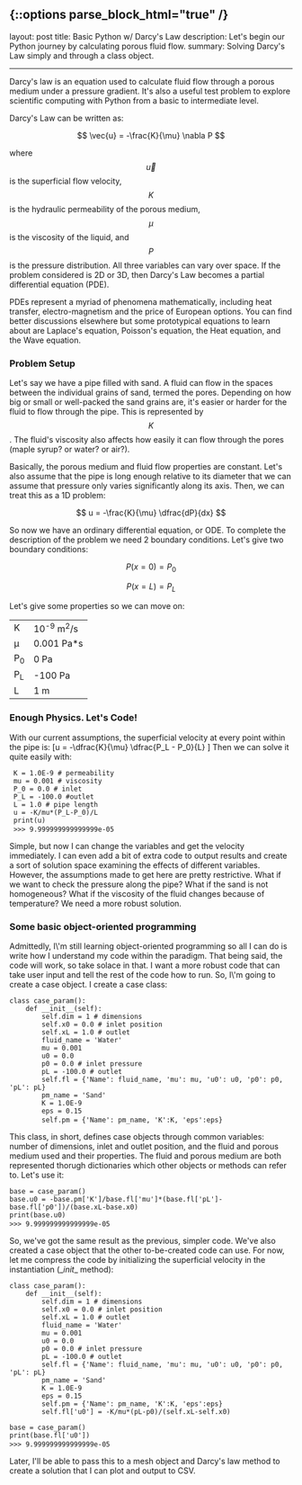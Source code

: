 {::options parse_block_html="true" /}
---
layout: post
title: Basic Python w/ Darcy's Law
description: Let's begin our Python journey by calculating porous fluid flow.
summary: Solving Darcy's Law simply and through a class object.

---
Darcy\'s law is an equation used to calculate fluid flow through a porous medium under a pressure gradient. It's also a useful test problem to explore scientific computing with Python from a basic to intermediate level. 

Darcy\'s Law can be written as:

$$
\vec{u} = -\frac{K}{\mu} \nabla P 
$$

where $$\vec{u}$$ is the superficial flow velocity, $$K$$ is the hydraulic permeability of the porous medium, $$\mu$$ is the viscosity of the liquid, and $$P$$ is the pressure distribution. All three variables can vary over space. If the problem considered is 2D or 3D, then Darcy\'s Law becomes a partial differential equation (PDE).

PDEs represent a myriad of phenomena mathematically, including heat transfer, electro-magnetism and the price of European options. You can find better discussions elsewhere but some prototypical equations to learn about are Laplace's equation, Poisson's equation, the Heat equation, and the Wave equation.

<h3>Problem Setup</h3>

Let\'s say we have a pipe filled with sand. A fluid can flow in the spaces between the individual grains of sand, termed the pores. Depending on how big or small or well-packed the sand grains are, it\'s easier or harder for the fluid to flow through the pipe. This is represented by $$K$$. The fluid\'s viscosity also affects how easily it can flow through the pores (maple syrup? or water? or air?).

Basically, the porous medium and fluid flow properties are constant. Let\'s also assume that the pipe is long enough relative to its diameter that we can assume that pressure only varies significantly along its axis. Then, we can treat this as a 1D problem:

$$
u = -\frac{K}{\mu} \dfrac{dP}{dx}
$$

So now we have an ordinary differential equation, or ODE. To complete the description of the problem we need 2 boundary conditions. Let\'s give two boundary conditions:

$$
P(x=0) = P_0
$$

$$
P(x=L) = P_L
$$

Let\'s give some properties so we can move on:
<center>
<table class="center">
<tr>
<td>K</td>
<td> 10<sup>-9</sup> m<sup>2</sup>/s</td>
</tr>
<tr>
<td>μ</td>
<td> 0.001 Pa*s</td>
</tr>
<tr>
<td>P<sub>0</sub></td>
<td>0 Pa</td>
</tr>
<tr>
<td>P<sub>L</sub></td>
<td>-100 Pa</td>
</tr>
<tr>
<td>L</td>
<td>1 m</td>
</tr>
</table>
</center>

<h3>Enough Physics. Let's Code!</h3>

With our current assumptions, the superficial velocity at every point within the pipe is: \[u = -\dfrac{K}{\mu} \dfrac{P_L - P_0}{L} \] Then we can solve it quite easily with:

<pre><code class="language-python"> K = 1.0E-9 # permeability <br> mu = 0.001 # viscosity <br> P_0 = 0.0 # inlet <br> P_L = -100.0 #outlet <br> L = 1.0 # pipe length <br> u = -K/mu*(P_L-P_0)/L <br> print(u) <br> >>> 9.999999999999999e-05  </code> </pre>

Simple, but now I can change the variables and get the velocity immediately. I can even add a bit of extra code to output results and create a sort of solution space examining the effects of different variables. However, the assumptions made to get here are pretty restrictive. What if we want to check the pressure along the pipe? What if the sand is not homogeneous? What if the viscosity of the fluid changes because of temperature? We need a more robust solution.

<h3>Some basic object-oriented programming</h3>
Admittedly, I\'m still learning object-oriented programming so all I can do is write how I understand my code within the paradigm. That being said, the code will work, so take solace in that.
I want a more robust code that can take user input and tell the rest of the code how to run. So, I\'m going to create a case object. I create a case class:
<pre><code class="language-python">class case_param(): <br>    def __init__(self): <br>        self.dim = 1 # dimensions <br>        self.x0 = 0.0 # inlet position <br>        self.xL = 1.0 # outlet <br>        fluid_name = 'Water' <br>        mu = 0.001 <br>        u0 = 0.0 <br>        p0 = 0.0 # inlet pressure <br>        pL = -100.0 # outlet <br>        self.fl = {'Name': fluid_name, 'mu': mu, 'u0': u0, 'p0': p0, 'pL': pL} <br>        pm_name = 'Sand' <br>        K = 1.0E-9 <br>        eps = 0.15 <br>        self.pm = {'Name': pm_name, 'K':K, 'eps':eps} </code> </pre>

This class, in short, defines case objects through common variables: number of dimensions, inlet and outlet position, and the fluid and porous medium used and their properties. The fluid and porous medium are both represented thorugh dictionaries which other objects or methods can refer to. Let\'s use it:

<pre><code class="language-python">base = case_param() <br>base.u0 = -base.pm['K']/base.fl['mu']*(base.fl['pL']-base.fl['p0'])/(base.xL-base.x0) <br>print(base.u0) <br>>>> 9.999999999999999e-05 </code> </pre>

So, we\'ve got the same result as the previous, simpler code. We've also created a case object that the other to-be-created code can use. For now, let me compress the code by initializing the superficial velocity in the instantiation (\__init__ method):
<pre><code class="language-python">class case_param(): <br>    def __init__(self): <br>        self.dim = 1 # dimensions <br>        self.x0 = 0.0 # inlet position <br>        self.xL = 1.0 # outlet <br>        fluid_name = 'Water' <br>        mu = 0.001 <br>        u0 = 0.0 <br>        p0 = 0.0 # inlet pressure <br>        pL = -100.0 # outlet <br>        self.fl = {'Name': fluid_name, 'mu': mu, 'u0': u0, 'p0': p0, 'pL': pL} <br>        pm_name = 'Sand' <br>        K = 1.0E-9 <br>        eps = 0.15 <br>        self.pm = {'Name': pm_name, 'K':K, 'eps':eps} <br>        self.fl['u0'] = -K/mu*(pL-p0)/(self.xL-self.x0) <br><br>base = case_param() <br>print(base.fl['u0']) <br>>>> 9.999999999999999e-05 </code> </pre>
Later, I\'ll be able to pass this to a mesh object and Darcy's law method to create a solution that I can plot and output to CSV.
